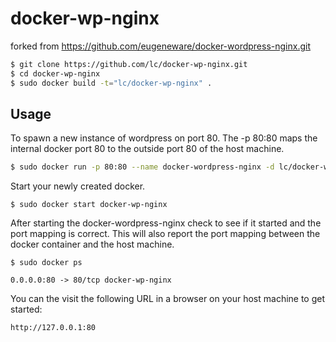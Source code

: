 # docker-wp-nginx

forked from https://github.com/eugeneware/docker-wordpress-nginx.git

```bash
$ git clone https://github.com/lc/docker-wp-nginx.git
$ cd docker-wp-nginx
$ sudo docker build -t="lc/docker-wp-nginx" .
```

## Usage

To spawn a new instance of wordpress on port 80.  The -p 80:80 maps the internal docker port 80 to the outside port 80 of the host machine.

```bash
$ sudo docker run -p 80:80 --name docker-wordpress-nginx -d lc/docker-wp-nginx
```

Start your newly created docker.

```
$ sudo docker start docker-wp-nginx
```

After starting the docker-wordpress-nginx check to see if it started and the port mapping is correct.  This will also report the port mapping between the docker container and the host machine.

```
$ sudo docker ps

0.0.0.0:80 -> 80/tcp docker-wp-nginx
```

You can the visit the following URL in a browser on your host machine to get started:

```
http://127.0.0.1:80
```

